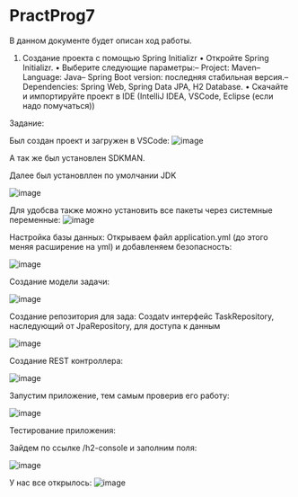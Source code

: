 # PractProg7

В данном документе будет описан ход работы. 

 1. Создание проекта с помощью Spring Initializr
 • Откройте Spring Initializr.
 • Выберите следующие параметры:– Project: Maven– Language: Java– Spring Boot version: последняя стабильная версия.– Dependencies: Spring Web, Spring Data JPA, H2 Database.
 • Скачайте и импортируйте проект в IDE (IntelliJ IDEA, VSCode, Eclipse (если надо помучаться))

Задание: 

Был создан проект и загружен в VSCode: 
![image](https://github.com/user-attachments/assets/76470e3a-5892-4ef8-98f2-529db08874aa)

А так же был установлен SDKMAN.

Далее был установллен по умолчании JDK 

![image](https://github.com/user-attachments/assets/a89db033-558e-4d32-99e2-46bc00d55975)

Для удобсва также можно установить все пакеты через системные переменные: 
![image](https://github.com/user-attachments/assets/c3869da5-81cd-45f8-a40e-925186e095bd)


Настройка базы данных: Открываем файл  application.yml (до этого меняя расширение на yml) и добавленяем безопасность:

![image](https://github.com/user-attachments/assets/1a313b48-8de2-4b03-8b01-cb0e8596de5a)

Создание модели задачи:

![image](https://github.com/user-attachments/assets/b3439152-8d57-40af-bc32-41365092d05c)

Создание репозитория для зада:
 Создаtv интерфейс TaskRepository, наследующий от JpaRepository, для доступа к данным
 
![image](https://github.com/user-attachments/assets/32588b69-2bf1-4c65-94ee-cfdeb01b909d)

Создание REST контроллера: 

![image](https://github.com/user-attachments/assets/2137b975-70a2-4d32-8173-867f7c2fb65d)

Запустим приложение, тем самым проверив его работу: 

![image](https://github.com/user-attachments/assets/854957ea-70a1-41c9-90f3-ea4acefb5590)

Тестирование приложения: 

Зайдем по ссылке /h2-console и заполним поля:

![image](https://github.com/user-attachments/assets/2dbd81f9-1df8-4148-89a1-b2e949be1c8a)

У нас все открылось: 
![image](https://github.com/user-attachments/assets/8f6d5d68-9b79-433d-b4f3-0fc8a5bea043)

